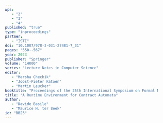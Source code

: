 ```yaml
---
wps: 
   - "2"
   - "3"
   - "4"
published: "true"
type: "inproceedings"
partner: 
   - "ISTI"
doi: "10.1007/978-3-031-27481-7_31"
pages: "550--567"
year: 2023
publisher: "Springer"
volume: "14000"
series: "Lecture Notes in Computer Science"
editor: 
   - "Marsha Chechik"
   - "Joost-Pieter Katoen"
   - "Martin Leucker"
booktitle: "Proceedings of the 25th International Symposium on Formal Methods (FM'23)"
title: "A Runtime Environment for Contract Automata"
author: 
   - "Davide Basile"
   - "Maurice H. ter Beek"
id: "BB23"
---
```

